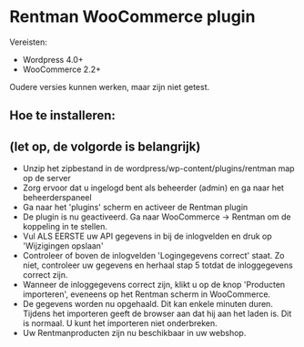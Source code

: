 # Rentman WooCommerce plugin

Vereisten:

- Wordpress 4.0+
- WooCommerce 2.2+
 
 Oudere versies kunnen werken, maar zijn niet getest. 

## Hoe te installeren: 
##       (let op, de volgorde is belangrijk)
      
 - Unzip het zipbestand in de wordpress/wp-content/plugins/rentman map op de server
 - Zorg ervoor dat u ingelogd bent als beheerder (admin) en ga naar het beheerderspaneel
 - Ga naar het 'plugins' scherm en activeer de Rentman plugin
 - De plugin is nu geactiveerd. Ga naar WooCommerce -> Rentman om de koppeling in te stellen.
 - Vul ALS EERSTE uw API gegevens in bij de inlogvelden en druk op 'Wijzigingen opslaan'
 - Controleer of boven de inlogvelden 'Logingegevens correct' staat. Zo niet, controleer uw gegevens en herhaal stap 5 totdat de inloggegevens correct zijn.
- Wanneer de inloggegevens correct zijn, klikt u op de knop 'Producten importeren', eveneens op het Rentman scherm in WooCommerce. 
- De gegevens worden nu opgehaald. Dit kan enkele minuten duren. Tijdens het importeren geeft de browser aan dat hij aan het laden	 	is. Dit is normaal. U kunt het importeren niet onderbreken.
- Uw Rentmanproducten zijn nu beschikbaar in uw webshop.

